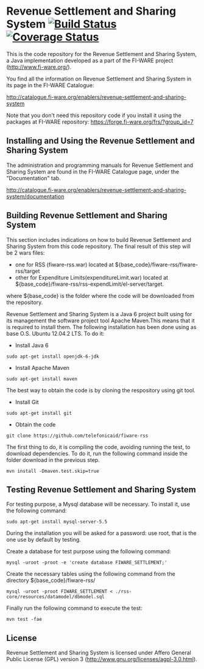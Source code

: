 
# Revenue Settlement and Sharing System [![Build Status](https://travis-ci.org/telefonicaid/fiware-rss.svg?branch=develop)](https://travis-ci.org/telefonicaid/fiware-rss?branch=develop) [![Coverage Status](https://img.shields.io/coveralls/telefonicaid/fiware-rss.svg)](https://coveralls.io/r/telefonicaid/fiware-rss?branch=develop)

This is the code repository for the Revenue Settlement and Sharing System, a Java implementation developed as a part of the FI-WARE project (http://www.fi-ware.org/).

You find all the information on Revenue Settlement and Sharing System in its page in the FI-WARE Catalogue:

http://catalogue.fi-ware.org/enablers/revenue-settlement-and-sharing-system

Note that you don't need this repository code if you install it using the packages at FI-WARE repository: https://forge.fi-ware.org/frs/?group_id=7  


## Installing and Using the Revenue Settlement and Sharing System

The administration and programming manuals for Revenue Settlement and Sharing System are found in the FI-WARE Catalogue page,
under the "Documentation" tab.

http://catalogue.fi-ware.org/enablers/revenue-settlement-and-sharing-system/documentation


## Building Revenue Settlement and Sharing System

This section includes indications on how to build Revenue Settlement and Sharing System from this code repository.
The final result of this step will be 2 wars files: 
* one for RSS (fiware-rss.war) located at ${base_code}/fiware-rss/fiware-rss/target
* other for Expenditure Limits(expenditureLimit.war) located at ${base_code}/fiware-rss/rss-expendLimit/el-server/target.

where ${base_code} is the folder where the code will be downloaded from the repository.


Revenue Settlement and Sharing System is a Java 6 project built using for its management the software project tool Apache Maven.This means that it is required to install them. The following installation  has been done using as base O.S. Ubuntu 12.04.2 LTS. To do it:

* Install Java 6

```
sudo apt-get install openjdk-6-jdk
```

* Install Apache Maven

```
sudo apt-get install maven
```

The best way to obtain the code is by cloning the respository using git tool. 

* Install Git

```
sudo apt-get install git
```

* Obtain the code

```
git clone https://github.com/telefonicaid/fiware-rss
```

The first thing to do, it is compiling the code, avoiding running the test, to download dependencies. 
To do it, run the following command inside the folder download in the previous step.

```
mvn install -Dmaven.test.skip=true
```

## Testing Revenue Settlement and Sharing System

For testing purpose, a Mysql database will be necessary. To install it, use the following command:

```
sudo apt-get install mysql-server-5.5
```

During the installation you will be asked for a password: use root, that is the one use by default by testing.

Create a database for test purpose using the following command:

```
mysql -uroot -proot -e 'create database FIWARE_SETTLEMENT;'
```

Create the necessary tables using the following command from the directory ${base_code}/fiware-rss/

```
mysql -uroot -proot FIWARE_SETTLEMENT < ./rss-core/resources/datamodel/dbmodel.sql
```

Finally run the following command to execute the test:

```
mvn test -fae
```


## License

Revenue Settlement and Sharing System is licensed under Affero General Public License (GPL) version 3 (http://www.gnu.org/licenses/agpl-3.0.html).

